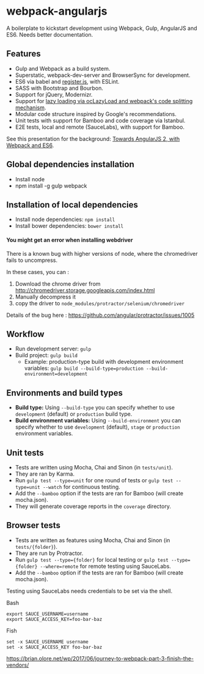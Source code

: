 # webpack-angularjs

A boilerplate to kickstart development using Webpack, Gulp, AngularJS and ES6. Needs better documentation.

Features
---
* Gulp and Webpack as a build system.
* Superstatic, webpack-dev-server and BrowserSync for development.
* ES6 via babel and [register.js](http://www.michaelbromley.co.uk/blog/350/using-es6-classes-in-angularjs-1-x), with ESLint.
* SASS with Bootstrap and Bourbon.
* Support for jQuery, Modernizr.
* Support for [lazy loading via ocLazyLoad and webpack's code splitting mechanism](https://github.com/voidberg/webpack-angularjs-lazyload).
* Modular code structure inspired by Google's recommendations.
* Unit tests with support for Bamboo and code coverage via Istanbul.
* E2E tests, local and remote (SauceLabs), with support for Bamboo.

See this presentation for the background: [Towards AngularJS 2, with Webpack and ES6](http://alexandrubadiu.ro/talks/angular_webpack/#/).

Global dependencies installation
---

* Install node
* npm install -g gulp webpack

Installation of local dependencies
---

* Install node dependencies: ```npm install```
* Install bower dependencies: ```bower install```

#### You might get an error when installing webdriver

There is a known bug with higher versions of node, where the chromedriver fails to uncompress.

In these cases, you can :
1) Download the chrome driver from http://chromedriver.storage.googleapis.com/index.html
2) Manually decompress it
3) copy the driver to `node_modules/protractor/selenium/chromedriver`

Details of the bug here : https://github.com/angular/protractor/issues/1005

Workflow
---

* Run development server: ```gulp```
* Build project: ```gulp build```
  * Example: production-type build with development environment variables: ```gulp build --build-type=production --build-environment=development```

Environments and build types
---
* **Build type:** Using ```--build-type``` you can specify whether to use ```development``` (default) or ```production``` build type.
* **Build environment variables:** Using ```--build-environment``` you can specify whether to use ```development``` (default), ```stage``` or ```production``` environment variables.

Unit tests
---
* Tests are written using Mocha, Chai and Sinon (in ```tests/unit```).
* They are ran by Karma.
* Run ```gulp test --type=unit``` for one round of tests or ```gulp test --type=unit --watch``` for continuous testing.
* Add the ```--bamboo``` option if the tests are ran for Bamboo (will create mocha.json).
* They will generate coverage reports in the ```coverage``` directory.

Browser tests
---
* Tests are written as features using Mocha, Chai and Sinon (in ```tests/{folder}```).
* They are run by Protractor.
* Run ```gulp test --type={folder}``` for local testing or ```gulp test --type={folder} --where=remote``` for remote testing using SauceLabs.
* Add the ```--bamboo``` option if the tests are ran for Bamboo (will create mocha.json).

Testing using SauceLabs needs credentials to be set via the shell.

Bash
```
export SAUCE_USERNAME=username
export SAUCE_ACCESS_KEY=foo-bar-baz
```

Fish
```
set -x SAUCE_USERNAME username
set -x SAUCE_ACCESS_KEY foo-bar-baz
```

https://brian.olore.net/wp/2017/06/journey-to-webpack-part-3-finish-the-vendors/

